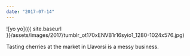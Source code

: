 ```yaml
---
date: "2017-07-14"
---
```


![yo yo]({{ site.baseurl }}/assets/images/2017/tumblr_ot170xENVB1r16syio1_1280-1024x576.jpg)

Tasting cherries at the market in Llavorsi is a messy business.
